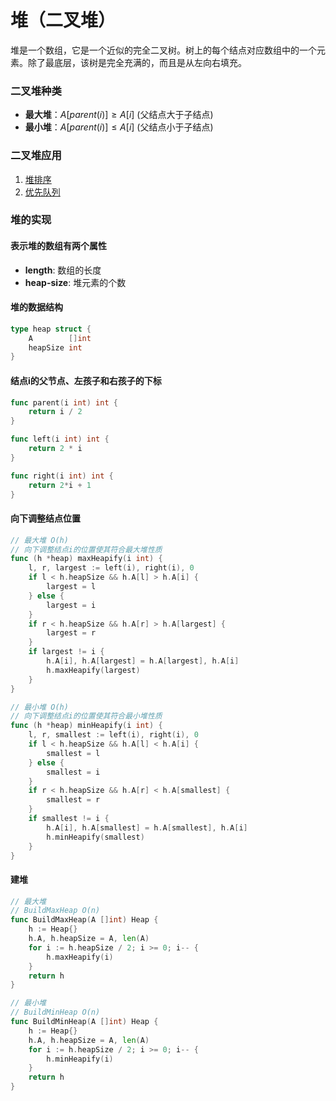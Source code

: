 # 堆（二叉堆）

堆是一个数组，它是一个近似的完全二叉树。树上的每个结点对应数组中的一个元素。除了最底层，该树是完全充满的，而且是从左向右填充。

### 二叉堆种类

* **最大堆**：$A[parent(i)] \ge A[i]$ (父结点大于子结点)
* **最小堆**：$A[parent(i)] \le A[i]$ (父结点小于子结点)

### 二叉堆应用

1. [堆排序](../排序/堆排序.md)
2. [优先队列](优先队列.md)

### 堆的实现

#### 表示堆的数组有两个属性

* **length**: 数组的长度
* **heap-size**: 堆元素的个数

#### 堆的数据结构

```go
type heap struct {
	A        []int
	heapSize int
}
```

#### 结点i的父节点、左孩子和右孩子的下标

```go
func parent(i int) int {
	return i / 2
}

func left(i int) int {
	return 2 * i
}

func right(i int) int {
	return 2*i + 1
}
```

#### 向下调整结点位置

```go
// 最大堆 O(h)
// 向下调整结点i的位置使其符合最大堆性质
func (h *heap) maxHeapify(i int) {
	l, r, largest := left(i), right(i), 0
	if l < h.heapSize && h.A[l] > h.A[i] {
		largest = l
	} else {
		largest = i
	}
	if r < h.heapSize && h.A[r] > h.A[largest] {
		largest = r
	}
	if largest != i {
		h.A[i], h.A[largest] = h.A[largest], h.A[i]
		h.maxHeapify(largest)
	}
}

// 最小堆 O(h)
// 向下调整结点i的位置使其符合最小堆性质
func (h *heap) minHeapify(i int) {
	l, r, smallest := left(i), right(i), 0
	if l < h.heapSize && h.A[l] < h.A[i] {
		smallest = l
	} else {
		smallest = i
	}
	if r < h.heapSize && h.A[r] < h.A[smallest] {
		smallest = r
	}
	if smallest != i {
		h.A[i], h.A[smallest] = h.A[smallest], h.A[i]
		h.minHeapify(smallest)
	}
}
```

#### 建堆

```go
// 最大堆
// BuildMaxHeap O(n)
func BuildMaxHeap(A []int) Heap {
	h := Heap{}
	h.A, h.heapSize = A, len(A)
	for i := h.heapSize / 2; i >= 0; i-- {
		h.maxHeapify(i)
	}
	return h
}

// 最小堆
// BuildMinHeap O(n)
func BuildMinHeap(A []int) Heap {
	h := Heap{}
	h.A, h.heapSize = A, len(A)
	for i := h.heapSize / 2; i >= 0; i-- {
		h.minHeapify(i)
	}
	return h
}
```

